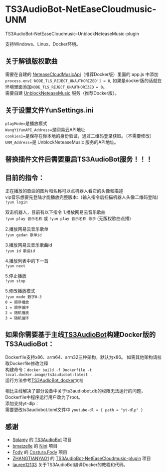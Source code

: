 # TS3AudioBot-NetEaseCloudmusic-UNM
TS3AudioBot-NetEaseCloudmusic-UnblockNeteaseMusic-plugin

支持Windows、Linux、Docker环境。

## 关于解锁版权歌曲
需要在自建的 [NeteaseCloudMusicApi](https://github.com/Binaryify/NeteaseCloudMusicApi)（推荐Docker版）里面的 app.js 中添加 `process.env['NODE_TLS_REJECT_UNAUTHORIZED'] = 0`, 如果是docker版的话就在环境里面添加`NODE_TLS_REJECT_UNAUTHORIZED = 0`。  
需要自建 [UnblockNeteaseMusic](https://github.com/UnblockNeteaseMusic/server) 服务（推荐Docker版）。

## 关于设置文件YunSettings.ini
`playMode=`是播放模式   
`WangYiYunAPI_Address=`是网易云API地址   
`cookies1=`是保存在你本地的身份验证，通过二维码登录获取。（不需要修改）   
`UNM_Address=`是 UnblockNeteaseMusic 服务的API地址。    

## 替换插件文件后需要重启TS3AudioBot服务！！！

## 目前的指令：
正在播放的歌曲的图片和名称可以点机器人看它的头像和描述  
vip音乐想要先登陆才能播放完整版本:（输入指令后扫描机器人头像二维码登陆）
`!yun login`  

双击机器人，目前有以下指令
1.播放网易云音乐歌曲  
`!yun play 音乐名称` 或 `!yun play 音乐名称 歌手` (无版权歌曲点播)  
  
2.播放网易云音乐歌单    
`!yun gedan 歌单id`  

3.播放网易云音乐歌曲id    
`!yun id 歌曲id` 

4.播放列表中的下一首    
`!yun next`  

5.停止播放    
`!yun stop` 

5.修改播放模式    
`!yun mode 数字0-3`    
`0 = 顺序播放`    
`1 = 顺序循环`    
`2 = 随机播放`    
`3 = 随机循环`    


## 如果你需要基于主线[TS3AudioBot](https://github.com/Splamy/TS3AudioBot)构建Docker版的TS3AudioBot：   
Dockerfile支持x86、arm64、arm32三种架构，默认为x86。 如需其他架构请拉取Dockerfile修改注释  
构建命令：`docker build -f Dockerfile -t local.docker.image/ts3audiobot:latest .`   
运行方法参考[TS3AudioBot_docker](https://github.com/getdrunkonmovies-com/TS3AudioBot_docker)文档   

相比主线解决了部分设备中关于ts3audiobot.db的权限无法运行的问题，Dockerfile中程序运行用户改为了root。   
添加支持yt-dlp：    
    需要更改ts3audiobot.toml文件中 `youtube-dl = { path = "yt-dlp" }`   



## 感谢

- [Splamy](https://github.com/Splamy) 的 [TS3AudioBot](https://github.com/Splamy/TS3AudioBot) 项目   
- [bmatzelle](https://github.com/bmatzelle) 的 [Nini](https://github.com/bmatzelle/nini) 项目   
- [Fody](https://github.com/Fody) 的 [Costura.Fody](https://github.com/Fody/Costura/) 项目   
- [ZHANGTIANYAO1](https://github.com/ZHANGTIANYAO1) 的 [TS3AudioBot-NetEaseCloudmusic-plugin](https://github.com/ZHANGTIANYAO1/TS3AudioBot-NetEaseCloudmusic-plugin) 项目   
- [lauren12133](https://github.com/lauren12133) 关于TS3AudioBot编译Docker的教程和代码。
